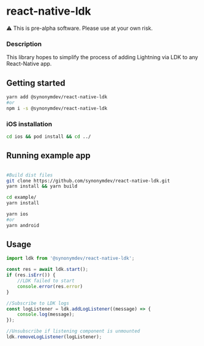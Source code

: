 # react-native-ldk

:warning: This is pre-alpha software. Please use at your own risk.


### Description
This library hopes to simplify the process of adding Lightning via LDK to any React-Native app.

## Getting started

```bash
yarn add @synonymdev/react-native-ldk
#or
npm i -s @synonymdev/react-native-ldk
````

### iOS installation
```bash
cd ios && pod install && cd ../
````

## Running example app
```bash

#Build dist files
git clone https://github.com/synonymdev/react-native-ldk.git
yarn install && yarn build

cd example/
yarn install

yarn ios
#or
yarn android
```

## Usage
```javascript
import ldk from '@synonymdev/react-native-ldk';
```

```javascript
const res = await ldk.start();
if (res.isErr()) {
    //LDK failed to start
    console.error(res.error)
}

//Subscribe to LDK logs
const logListener = ldk.addLogListener((message) => {
    console.log(message);
});

//Unsubscribe if listening component is unmounted
ldk.removeLogListener(logListener);

```
